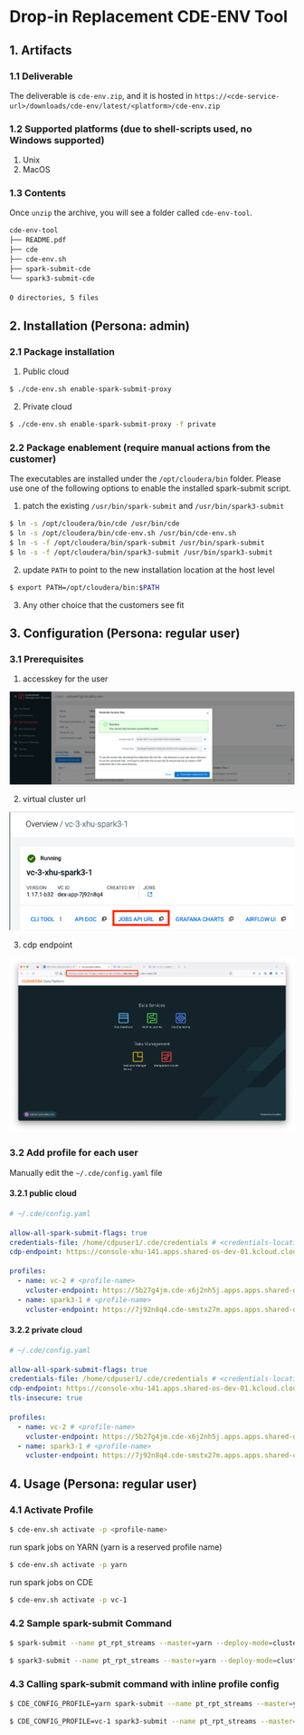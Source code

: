 # Drop-in Replacement CDE-ENV Tool

## 1. Artifacts
### 1.1 Deliverable
The deliverable is `cde-env.zip`, and it is hosted in `https://<cde-service-url>/downloads/cde-env/latest/<platform>/cde-env.zip`
### 1.2 Supported platforms (due to shell-scripts used, no Windows supported)
1. Unix
2. MacOS

### 1.3 Contents
Once `unzip` the archive, you will see a folder called `cde-env-tool`.
```bash
cde-env-tool
├── README.pdf
├── cde
├── cde-env.sh
├── spark-submit-cde
└── spark3-submit-cde

0 directories, 5 files
```

## 2. Installation (Persona: admin)

### 2.1 Package installation
1. Public cloud

```bash
$ ./cde-env.sh enable-spark-submit-proxy
```

2. Private cloud

```bash
$ ./cde-env.sh enable-spark-submit-proxy -f private
```

### 2.2 Package enablement (require manual actions from the customer)
The executables are installed under the `/opt/cloudera/bin` folder. Please use one of the following options to enable the installed spark-submit script.
1. patch the existing `/usr/bin/spark-submit` and `/usr/bin/spark3-submit`
```bash
$ ln -s /opt/cloudera/bin/cde /usr/bin/cde
$ ln -s /opt/cloudera/bin/cde-env.sh /usr/bin/cde-env.sh
$ ln -s -f /opt/cloudera/bin/spark-submit /usr/bin/spark-submit
$ ln -s -f /opt/cloudera/bin/spark3-submit /usr/bin/spark3-submit
```
2. update `PATH` to point to the new installation location at the host level
```bash
$ export PATH=/opt/cloudera/bin:$PATH
```
3. Any other choice that the customers see fit

## 3. Configuration (Persona: regular user)

### 3.1 Prerequisites

1. accesskey for the user

![](img/accesskey.png)

2. virtual cluster url

![](img/vc-endpoint.png)

3. cdp endpoint

![](img/cdp-endpoint.png)

### 3.2 Add profile for each user

Manually edit the `~/.cde/config.yaml` file

#### 3.2.1 public cloud
```yaml
# ~/.cde/config.yaml

allow-all-spark-submit-flags: true
credentials-file: /home/cdpuser1/.cde/credentials # <credentials-location>
cdp-endpoint: https://console-xhu-141.apps.shared-os-dev-01.kcloud.cloudera.com # <CDP-endpoint>

profiles:
  - name: vc-2 # <profile-name>
    vcluster-endpoint: https://5b27g4jm.cde-x6j2nh5j.apps.apps.shared-os-dev-01.kcloud.cloudera.com/dex/api/v1 # <VC-endpoint>
  - name: spark3-1 # <profile-name>
    vcluster-endpoint: https://7j92n8q4.cde-smstx27m.apps.apps.shared-os-dev-01.kcloud.cloudera.com/dex/api/v1 # <VC-endpoint>
```

#### 3.2.2 private cloud
```yaml
# ~/.cde/config.yaml

allow-all-spark-submit-flags: true
credentials-file: /home/cdpuser1/.cde/credentials # <credentials-location>
cdp-endpoint: https://console-xhu-141.apps.shared-os-dev-01.kcloud.cloudera.com # <CDP-endpoint>
tls-insecure: true

profiles:
  - name: vc-2 # <profile-name>
    vcluster-endpoint: https://5b27g4jm.cde-x6j2nh5j.apps.apps.shared-os-dev-01.kcloud.cloudera.com/dex/api/v1 # <VC-endpoint>
  - name: spark3-1 # <profile-name>
    vcluster-endpoint: https://7j92n8q4.cde-smstx27m.apps.apps.shared-os-dev-01.kcloud.cloudera.com/dex/api/v1 # <VC-endpoint>
```

## 4. Usage (Persona: regular user)

### 4.1 Activate Profile
```bash
$ cde-env.sh activate -p <profile-name>
```
run spark jobs on YARN (yarn is a reserved profile name)
```bash
$ cde-env.sh activate -p yarn
```
run spark jobs on CDE
```bash
$ cde-env.sh activate -p vc-1
```
### 4.2 Sample spark-submit Command
```bash
$ spark-submit --name pt_rpt_streams --master=yarn --deploy-mode=cluster --driver-memory 4G --executor-memory 4G --executor-cores 3 --num-executors 4 --files "$HOME/spark-sql.py" --conf "spark.executor.extraJavaOptions=-Djava.security.auth.login.config=/home/hdpsparkprd/spark-hdpsparkprd-keytab-jaas.conf -Djava.security.krb5.conf=/etc/krb5.conf -Djavax.security.auth.useSubjectCredsOnly=true" --conf "spark.driver.extraJavaOptions=-Djava.security.auth.login.config=/home/hdpsparkprd/spark-hdpsparkprd-keytab-jaas.conf -Djava.security.krb5.conf=/etc/krb5.conf -Djavax.security.auth.useSubjectCredsOnly=true" --conf "spark.io.compression.codec=org.apache.spark.io.LZ4CompressionCodec" $HOME/spark-sql.py
```

```bash
$ spark3-submit --name pt_rpt_streams --master=yarn --deploy-mode=cluster --driver-memory 4G --executor-memory 4G --executor-cores 3 --num-executors 4 --files "$HOME/spark-sql.py" --conf "spark.executor.extraJavaOptions=-Djava.security.auth.login.config=/home/hdpsparkprd/spark-hdpsparkprd-keytab-jaas.conf -Djava.security.krb5.conf=/etc/krb5.conf -Djavax.security.auth.useSubjectCredsOnly=true" --conf "spark.driver.extraJavaOptions=-Djava.security.auth.login.config=/home/hdpsparkprd/spark-hdpsparkprd-keytab-jaas.conf -Djava.security.krb5.conf=/etc/krb5.conf -Djavax.security.auth.useSubjectCredsOnly=true" --conf "spark.io.compression.codec=org.apache.spark.io.LZ4CompressionCodec" $HOME/spark-sql.py
```

### 4.3 Calling spark-submit command with inline profile config
```bash
$ CDE_CONFIG_PROFILE=yarn spark-submit --name pt_rpt_streams --master=yarn --deploy-mode=cluster --driver-memory 4G --executor-memory 4G --executor-cores 3 --num-executors 4 --files "$HOME/spark-sql.py" --conf "spark.executor.extraJavaOptions=-Djava.security.auth.login.config=/home/hdpsparkprd/spark-hdpsparkprd-keytab-jaas.conf -Djava.security.krb5.conf=/etc/krb5.conf -Djavax.security.auth.useSubjectCredsOnly=true" --conf "spark.driver.extraJavaOptions=-Djava.security.auth.login.config=/home/hdpsparkprd/spark-hdpsparkprd-keytab-jaas.conf -Djava.security.krb5.conf=/etc/krb5.conf -Djavax.security.auth.useSubjectCredsOnly=true" --conf "spark.io.compression.codec=org.apache.spark.io.LZ4CompressionCodec" $HOME/spark-sql.py
```

```bash
$ CDE_CONFIG_PROFILE=vc-1 spark3-submit --name pt_rpt_streams --master=yarn --deploy-mode=cluster --driver-memory 4G --executor-memory 4G --executor-cores 3 --num-executors 4 --files "$HOME/spark-sql.py" --conf "spark.executor.extraJavaOptions=-Djava.security.auth.login.config=/home/hdpsparkprd/spark-hdpsparkprd-keytab-jaas.conf -Djava.security.krb5.conf=/etc/krb5.conf -Djavax.security.auth.useSubjectCredsOnly=true" --conf "spark.driver.extraJavaOptions=-Djava.security.auth.login.config=/home/hdpsparkprd/spark-hdpsparkprd-keytab-jaas.conf -Djava.security.krb5.conf=/etc/krb5.conf -Djavax.security.auth.useSubjectCredsOnly=true" --conf "spark.io.compression.codec=org.apache.spark.io.LZ4CompressionCodec" $HOME/spark-sql.py
```
